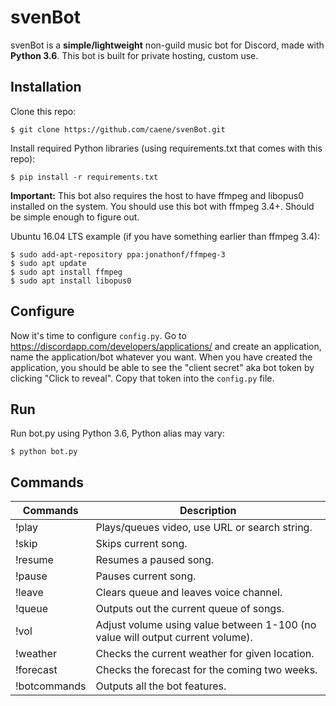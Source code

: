# svenBot
svenBot is a **simple/lightweight** non-guild music bot for Discord, made with **Python 3.6**. 
This bot is built for private hosting, custom use.

## Installation
Clone this repo:
```
$ git clone https://github.com/caene/svenBot.git
```

Install required Python libraries (using requirements.txt that comes with this repo):
```
$ pip install -r requirements.txt
```
**Important:** This bot also requires the host to have ffmpeg and libopus0 installed on the system.
You should use this bot with ffmpeg 3.4+. Should be simple enough to figure out.

Ubuntu 16.04 LTS example (if you have something earlier than ffmpeg 3.4):
```
$ sudo add-apt-repository ppa:jonathonf/ffmpeg-3
$ sudo apt update
$ sudo apt install ffmpeg
$ sudo apt install libopus0
```

## Configure
Now it's time to configure `config.py`. Go to https://discordapp.com/developers/applications/ 
and create an application, name the application/bot whatever you want. When you have 
created the application, you should be able to see the "client secret" aka bot token by clicking 
"Click to reveal". Copy that token into the `config.py` file. 

## Run
Run bot.py using Python 3.6, Python alias may vary:
```
$ python bot.py
```

## Commands
| Commands          | Description                                                                       |
| ----------------- | --------------------------------------------------------------------------------- |
| !play             | Plays/queues video, use URL or search string.                                     |
| !skip             | Skips current song.                                                               |
| !resume           | Resumes a paused song.                                                            |
| !pause            | Pauses current song.                                                              |
| !leave            | Clears queue and leaves voice channel.                                            |
| !queue            | Outputs out the current queue of songs.                                           |
| !vol              | Adjust volume using value between 1-100 (no value will output current volume).    |
| !weather          | Checks the current weather for given location.                                    |
| !forecast         | Checks the forecast for the coming two weeks.                                     |
| !botcommands      | Outputs all the bot features.                                                     |
